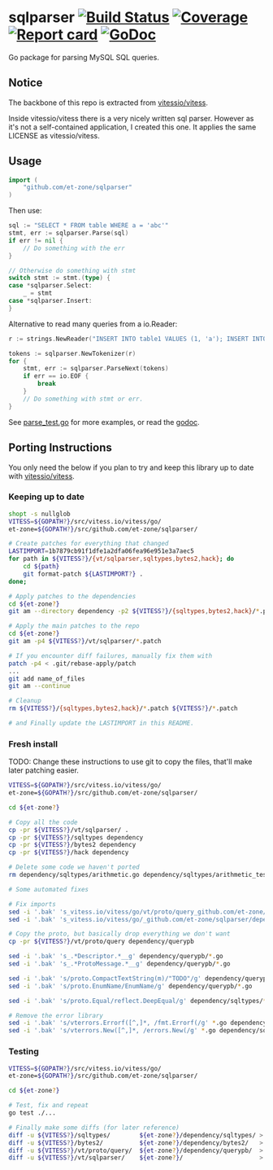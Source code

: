 # sqlparser [![Build Status](https://img.shields.io/travis/et-zone/sqlparser.svg)](https://travis-ci.org/et-zone/sqlparser) [![Coverage](https://img.shields.io/coveralls/et-zone/sqlparser.svg)](https://coveralls.io/github/et-zone/sqlparser) [![Report card](https://goreportcard.com/badge/github.com/et-zone/sqlparser)](https://goreportcard.com/report/github.com/et-zone/sqlparser) [![GoDoc](https://godoc.org/github.com/et-zone/sqlparser?status.svg)](https://godoc.org/github.com/et-zone/sqlparser)

Go package for parsing MySQL SQL queries.

## Notice

The backbone of this repo is extracted from [vitessio/vitess](https://github.com/vitessio/vitess).

Inside vitessio/vitess there is a very nicely written sql parser. However as it's not a self-contained application, I created this one.
It applies the same LICENSE as vitessio/vitess.

## Usage

```go
import (
    "github.com/et-zone/sqlparser"
)
```

Then use:

```go
sql := "SELECT * FROM table WHERE a = 'abc'"
stmt, err := sqlparser.Parse(sql)
if err != nil {
	// Do something with the err
}

// Otherwise do something with stmt
switch stmt := stmt.(type) {
case *sqlparser.Select:
	_ = stmt
case *sqlparser.Insert:
}
```

Alternative to read many queries from a io.Reader:

```go
r := strings.NewReader("INSERT INTO table1 VALUES (1, 'a'); INSERT INTO table2 VALUES (3, 4);")

tokens := sqlparser.NewTokenizer(r)
for {
	stmt, err := sqlparser.ParseNext(tokens)
	if err == io.EOF {
		break
	}
	// Do something with stmt or err.
}
```

See [parse_test.go](https://github.com/et-zone/sqlparser/blob/master/parse_test.go) for more examples, or read the [godoc](https://godoc.org/github.com/et-zone/sqlparser).


## Porting Instructions

You only need the below if you plan to try and keep this library up to date with [vitessio/vitess](https://github.com/vitessio/vitess).

### Keeping up to date

```bash
shopt -s nullglob
VITESS=${GOPATH?}/src/vitess.io/vitess/go/
et-zone=${GOPATH?}/src/github.com/et-zone/sqlparser/

# Create patches for everything that changed
LASTIMPORT=1b7879cb91f1dfe1a2dfa06fea96e951e3a7aec5
for path in ${VITESS?}/{vt/sqlparser,sqltypes,bytes2,hack}; do
	cd ${path}
	git format-patch ${LASTIMPORT?} .
done;

# Apply patches to the dependencies
cd ${et-zone?}
git am --directory dependency -p2 ${VITESS?}/{sqltypes,bytes2,hack}/*.patch

# Apply the main patches to the repo
cd ${et-zone?}
git am -p4 ${VITESS?}/vt/sqlparser/*.patch

# If you encounter diff failures, manually fix them with
patch -p4 < .git/rebase-apply/patch
...
git add name_of_files
git am --continue

# Cleanup
rm ${VITESS?}/{sqltypes,bytes2,hack}/*.patch ${VITESS?}/*.patch

# and Finally update the LASTIMPORT in this README.
```

### Fresh install

TODO: Change these instructions to use git to copy the files, that'll make later patching easier.

```bash
VITESS=${GOPATH?}/src/vitess.io/vitess/go/
et-zone=${GOPATH?}/src/github.com/et-zone/sqlparser/

cd ${et-zone?}

# Copy all the code
cp -pr ${VITESS?}/vt/sqlparser/ .
cp -pr ${VITESS?}/sqltypes dependency
cp -pr ${VITESS?}/bytes2 dependency
cp -pr ${VITESS?}/hack dependency

# Delete some code we haven't ported
rm dependency/sqltypes/arithmetic.go dependency/sqltypes/arithmetic_test.go dependency/sqltypes/event_token.go dependency/sqltypes/event_token_test.go dependency/sqltypes/proto3.go dependency/sqltypes/proto3_test.go dependency/sqltypes/query_response.go dependency/sqltypes/result.go dependency/sqltypes/result_test.go

# Some automated fixes

# Fix imports
sed -i '.bak' 's_vitess.io/vitess/go/vt/proto/query_github.com/et-zone/sqlparser/dependency/querypb_g' *.go dependency/sqltypes/*.go
sed -i '.bak' 's_vitess.io/vitess/go/_github.com/et-zone/sqlparser/dependency/_g' *.go dependency/sqltypes/*.go

# Copy the proto, but basically drop everything we don't want
cp -pr ${VITESS?}/vt/proto/query dependency/querypb

sed -i '.bak' 's_.*Descriptor.*__g' dependency/querypb/*.go
sed -i '.bak' 's_.*ProtoMessage.*__g' dependency/querypb/*.go

sed -i '.bak' 's/proto.CompactTextString(m)/"TODO"/g' dependency/querypb/*.go
sed -i '.bak' 's/proto.EnumName/EnumName/g' dependency/querypb/*.go

sed -i '.bak' 's/proto.Equal/reflect.DeepEqual/g' dependency/sqltypes/*.go

# Remove the error library
sed -i '.bak' 's/vterrors.Errorf([^,]*, /fmt.Errorf(/g' *.go dependency/sqltypes/*.go
sed -i '.bak' 's/vterrors.New([^,]*, /errors.New(/g' *.go dependency/sqltypes/*.go
```

### Testing

```bash
VITESS=${GOPATH?}/src/vitess.io/vitess/go/
et-zone=${GOPATH?}/src/github.com/et-zone/sqlparser/

cd ${et-zone?}

# Test, fix and repeat
go test ./...

# Finally make some diffs (for later reference)
diff -u ${VITESS?}/sqltypes/        ${et-zone?}/dependency/sqltypes/ > ${et-zone?}/patches/sqltypes.patch
diff -u ${VITESS?}/bytes2/          ${et-zone?}/dependency/bytes2/   > ${et-zone?}/patches/bytes2.patch
diff -u ${VITESS?}/vt/proto/query/  ${et-zone?}/dependency/querypb/  > ${et-zone?}/patches/querypb.patch
diff -u ${VITESS?}/vt/sqlparser/    ${et-zone?}/                     > ${et-zone?}/patches/sqlparser.patch
```